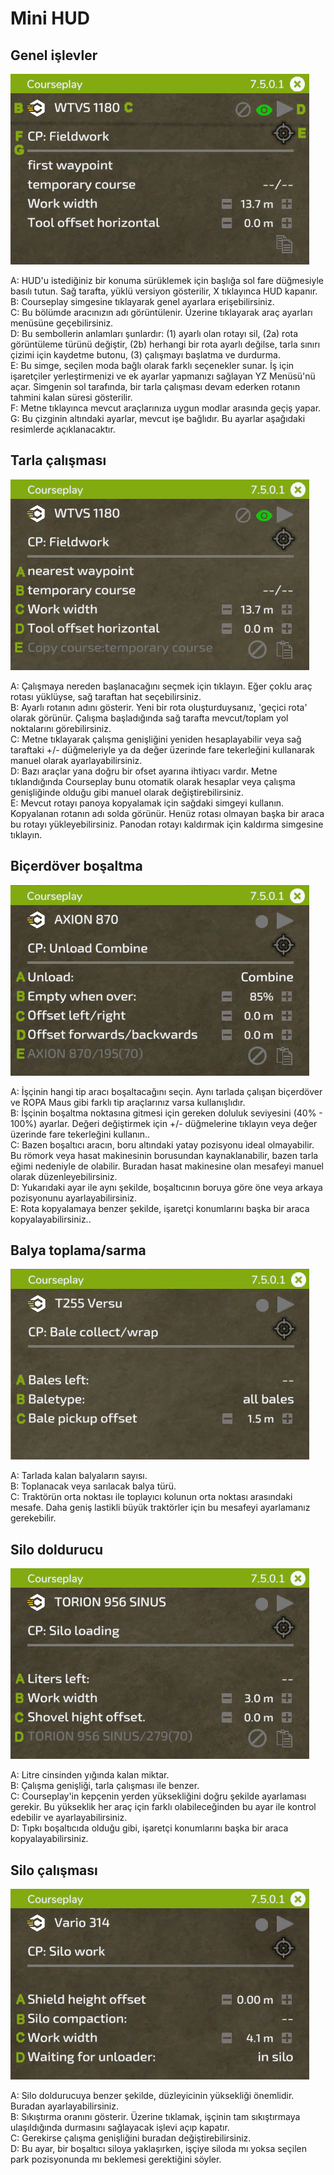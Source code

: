 # Mini HUD

## Genel işlevler
![Image](../assets/images/minihudhelp_general_0_0_478_305.png)

  
A: HUD'u istediğiniz bir konuma sürüklemek için başlığa sol fare düğmesiyle basılı tutun. Sağ tarafta, yüklü versiyon gösterilir, X tıklayınca HUD kapanır.  
B: Courseplay simgesine tıklayarak genel ayarlara erişebilirsiniz.  
C: Bu bölümde aracınızın adı görüntülenir. Üzerine tıklayarak araç ayarları menüsüne geçebilirsiniz.  
D: Bu sembollerin anlamları şunlardır: (1) ayarlı olan rotayı sil, (2a) rota görüntüleme türünü değiştir, (2b) herhangi bir rota ayarlı değilse, tarla sınırı çizimi için kaydetme butonu, (3) çalışmayı başlatma ve durdurma.  
E: Bu simge, seçilen moda bağlı olarak farklı seçenekler sunar. İş için işaretçiler yerleştirmenizi ve ek ayarlar yapmanızı sağlayan YZ Menüsü'nü açar. Simgenin sol tarafında, bir tarla çalışması devam ederken rotanın tahmini kalan süresi gösterilir.  
F: Metne tıklayınca mevcut araçlarınıza uygun modlar arasında geçiş yapar.  
G: Bu çizginin altındaki ayarlar, mevcut işe bağlıdır. Bu ayarlar aşağıdaki resimlerde açıklanacaktır.  

## Tarla çalışması
![Image](../assets/images/minihudhelp_fieldwork_0_0_478_305.png)

  
A: Çalışmaya nereden başlanacağını seçmek için tıklayın. Eğer çoklu araç rotası yüklüyse, sağ taraftan hat seçebilirsiniz.  
B: Ayarlı rotanın adını gösterir. Yeni bir rota oluşturduysanız, 'geçici rota' olarak görünür. Çalışma başladığında sağ tarafta mevcut/toplam yol noktalarını görebilirsiniz.  
C: Metne tıklayarak çalışma genişliğini yeniden hesaplayabilir veya sağ taraftaki +/- düğmeleriyle ya da değer üzerinde fare tekerleğini kullanarak manuel olarak ayarlayabilirsiniz.  
D: Bazı araçlar yana doğru bir ofset ayarına ihtiyacı vardır. Metne tıklandığında Courseplay bunu otomatik olarak hesaplar veya çalışma genişliğinde olduğu gibi manuel olarak değiştirebilirsiniz.  
E: Mevcut rotayı panoya kopyalamak için sağdaki simgeyi kullanın. Kopyalanan rotanın adı solda görünür. Henüz rotası olmayan başka bir araca bu rotayı yükleyebilirsiniz. Panodan rotayı kaldırmak için kaldırma simgesine tıklayın.  

## Biçerdöver boşaltma
![Image](../assets/images/minihudhelp_combineunload_0_0_478_305.png)

  
A: İşçinin hangi tip aracı boşaltacağını seçin. Aynı tarlada çalışan biçerdöver ve ROPA Maus gibi farklı tip araçlarınız varsa kullanışlıdır.  
B: İşçinin boşaltma noktasına gitmesi için gereken doluluk seviyesini (40% - 100%) ayarlar. Değeri değiştirmek için +/- düğmelerine tıklayın veya değer üzerinde fare tekerleğini kullanın..  
C: Bazen boşaltıcı aracın, boru altındaki yatay pozisyonu ideal olmayabilir. Bu römork veya hasat makinesinin borusundan kaynaklanabilir, bazen tarla eğimi nedeniyle de olabilir. Buradan hasat makinesine olan mesafeyi manuel olarak düzenleyebilirsiniz.  
D: Yukarıdaki ayar ile aynı şekilde, boşaltıcının boruya göre öne veya arkaya pozisyonunu ayarlayabilirsiniz.  
E: Rota kopyalamaya benzer şekilde, işaretçi konumlarını başka bir araca kopyalayabilirsiniz..  

## Balya toplama/sarma
![Image](../assets/images/minihudhelp_balecollect_0_0_478_305.png)

  
A: Tarlada kalan balyaların sayısı.  
B: Toplanacak veya sarılacak balya türü.  
C: Traktörün orta noktası ile toplayıcı kolunun orta noktası arasındaki mesafe. Daha geniş lastikli büyük traktörler için bu mesafeyi ayarlamanız gerekebilir.  

## Silo doldurucu
![Image](../assets/images/minihudhelp_siloloader_0_0_478_305.png)

  
A: Litre cinsinden yığında kalan miktar.  
B: Çalışma genişliği, tarla çalışması ile benzer.  
C: Courseplay'in kepçenin yerden yüksekliğini doğru şekilde ayarlaması gerekir. Bu yükseklik her araç için farklı olabileceğinden bu ayar ile kontrol edebilir ve ayarlayabilirsiniz.  
D: Tıpkı boşaltıcıda olduğu gibi, işaretçi konumlarını başka bir araca kopyalayabilirsiniz.  

## Silo çalışması
![Image](../assets/images/minihudhelp_siloworker_0_0_478_305.png)

  
A: Silo doldurucuya benzer şekilde, düzleyicinin yüksekliği önemlidir. Buradan ayarlayabilirsiniz.  
B: Sıkıştırma oranını gösterir. Üzerine tıklamak, işçinin tam sıkıştırmaya ulaşıldığında durmasını sağlayacak işlevi açıp kapatır.  
C: Gerekirse çalışma genişliğini buradan değiştirebilirsiniz.  
D: Bu ayar, bir boşaltıcı siloya yaklaşırken, işçiye siloda mı yoksa seçilen park pozisyonunda mı beklemesi gerektiğini söyler.  

